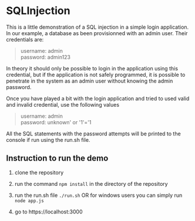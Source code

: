# SQLInjection

This is a little demonstration of a SQL injection in a simple login application. In our example, a database as been provisionned with an admin user. Their credentials are:

> username: admin  
> password: admin123

In theory it should only be possible to login in the application using this credential, but if the application is not safely programmed, it is possible to penetrate in the system as an admin user without knowing the admin password.

Once you have played a bit with the login application and tried to used valid and invalid credential, use the following values

> username: admin  
> password: unknown' or '1'='1

All the SQL statements with the password attempts will be printed to the console if run using the run.sh file.

## Instruction to run the demo

1. clone the repository

2. run the command `npm install` in the directory of the repository

3. run the run.sh file `./run.sh` OR for windows users you can simply run `node app.js`

4. go to https://localhost:3000